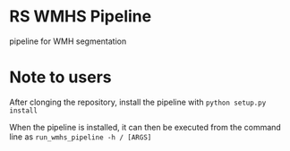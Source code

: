 # RS WMHS Pipeline
pipeline for WMH segmentation

# Note to users

After clonging the repository, install the pipeline with `python setup.py install`

When the pipeline is installed, it can then be executed from the command line as `run_wmhs_pipeline -h / [ARGS]`
